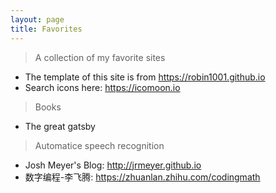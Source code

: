 ```yaml
---
layout: page
title: Favorites
---
```


> A collection of my favorite sites

* The template of this site is from <https://robin1001.github.io>
* Search icons here: <https://icomoon.io>

> Books

* The great gatsby

> Automatice speech recognition

* Josh Meyer's Blog: <http://jrmeyer.github.io>
* 数字编程-李飞腾: <https://zhuanlan.zhihu.com/codingmath>

